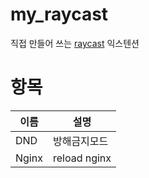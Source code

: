 # my_raycast
직접 만들어 쓰는 [raycast](https://www.raycast.com/) 익스텐션


# 항목
| 이름 | 설명 |
| --- | --- |
| DND | 방해금지모드 |
| Nginx | reload nginx |
